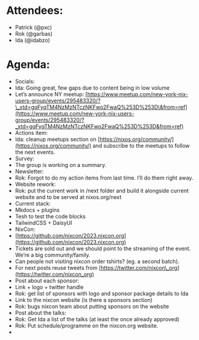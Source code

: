 # Attendees:
- Patrick (@pxc)
- Rok (@garbas)
- Ida (@idabzo)
# Agenda:
- Socials:
- Ida: Going great, few gaps due to content being in low volume
- Let’s announce NY meetup: [https://www.meetup.com/new-york-nix-users-group/events/295483320/?\_xtd=gqFyqTM4NzMzNTczNKFwo2FwaQ%253D%253D\&from=ref](https://www.meetup.com/new-york-nix-users-group/events/295483320/?_xtd=gqFyqTM4NzMzNTczNKFwo2FwaQ%253D%253D&from=ref)
- Actions item:
- Ida: cleanup meetups section on [https://nixos.org/community/](https://nixos.org/community/) and subscribe to the meetups to follow the next events.
- Survey:
- The group is working on a summary.
- Newsletter:
- Rok: Forgot to do my action items from last time. I’ll do them right away.
- Website rework:
- Rok: put the current work in /next folder and build it alongside current website and to be served at nixos.org/next
- Current stack:
- Mkdocs \+ plugins
- Tesh to test the code blocks
- TailwindCSS \+ DaisyUI
- NixCon:
- [https://github.com/nixcon/2023.nixcon.org](https://github.com/nixcon/2023.nixcon.org)
- Tickets are sold out and we should point to the streaming of the event. We’re a big community/family.
- Can people not visiting nixcon order tshirts? (eg. a second batch).
- For next posts reuse tweets from [https://twitter.com/nixcon\_org](https://twitter.com/nixcon_org)
- Post about each sponsor:
- Link \+ logo \+ twitter handle
- Rok: get list of sponsors with logo and sponsor package details to Ida
- Link to the nixcon website (is there a sponsors section)
- Rok: bugs nixcon team about putting sponsors on the website
- Post about the talks:
- Rok: Get Ida a list of the talks (at least the once already approved)
- Rok: Put schedule/programme on the nixcon.org website.
-